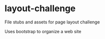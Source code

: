 layout-challenge
================

File stubs and assets for page layout challenge

Uses bootstrap to organize a web site
